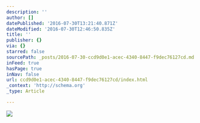 ```yaml
---
description: ''
author: []
datePublished: '2016-07-30T13:21:40.871Z'
dateModified: '2016-07-30T12:46:50.835Z'
title: ''
publisher: {}
via: {}
starred: false
sourcePath: _posts/2016-07-30-ccd9d0e1-acec-4340-8447-f9dec76127cd.md
inFeed: true
hasPage: true
inNav: false
url: ccd9d0e1-acec-4340-8447-f9dec76127cd/index.html
_context: 'http://schema.org'
_type: Article

---
```

![](https://the-grid-user-content.s3-us-west-2.amazonaws.com/b48c6f2e-2d44-4e81-bcf5-ef5da2ba4712.jpg)